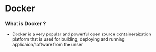 # Docker

### What is Docker ?
- Docker is a very popular and powerful open source containeraization platform that is used for building, deploying and running applicaion/software from the unser